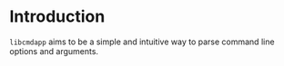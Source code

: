 # Introduction

`libcmdapp` aims to be a simple and intuitive way to parse command line options and arguments.
